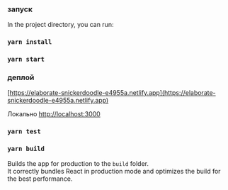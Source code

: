 ### запуск

In the project directory, you can run:
### `yarn install`
### `yarn start`

### деплой 
[https://elaborate-snickerdoodle-e4955a.netlify.app](https://elaborate-snickerdoodle-e4955a.netlify.app)

Локально
[http://localhost:3000](http://localhost:3000) 

### `yarn test`


### `yarn build`

Builds the app for production to the `build` folder.\
It correctly bundles React in production mode and optimizes the build for the best performance.
